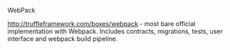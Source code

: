 WebPack

http://truffleframework.com/boxes/webpack  - most bare official implementation with Webpack. Includes contracts, migrations, tests, user interface and webpack build pipeline.



